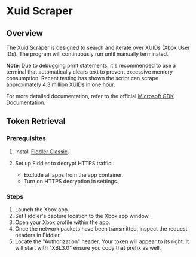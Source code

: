# Xuid Scraper

## Overview
The Xuid Scraper is designed to search and iterate over XUIDs (Xbox User IDs). The program will continuously run until manually terminated.

**Note**: Due to debugging print statements, it's recommended to use a terminal that automatically clears text to prevent excessive memory consumption. Recent testing has shown the script can scrape approximately 4.3 million XUIDs in one hour.

For more detailed documentation, refer to the official [Microsoft GDK Documentation](https://learn.microsoft.com/en-us/gaming/gdk/_content/gc/reference/live/gc-reference-live-toc).

## Token Retrieval

### Prerequisites
1. Install [Fiddler Classic](https://www.telerik.com/download/fiddler).
2. Set up Fiddler to decrypt HTTPS traffic:

   - Exclude all apps from the app container.
   - Turn on HTTPS decryption in settings.

### Steps
1. Launch the Xbox app.
2. Set Fiddler's capture location to the Xbox app window.
3. Open your Xbox profile within the app.
4. Once the network packets have been transmitted, inspect the request headers in Fiddler.
5. Locate the "Authorization" header. Your token will appear to its right. It will start with "XBL3.0" ensure you copy that prefix as well.
